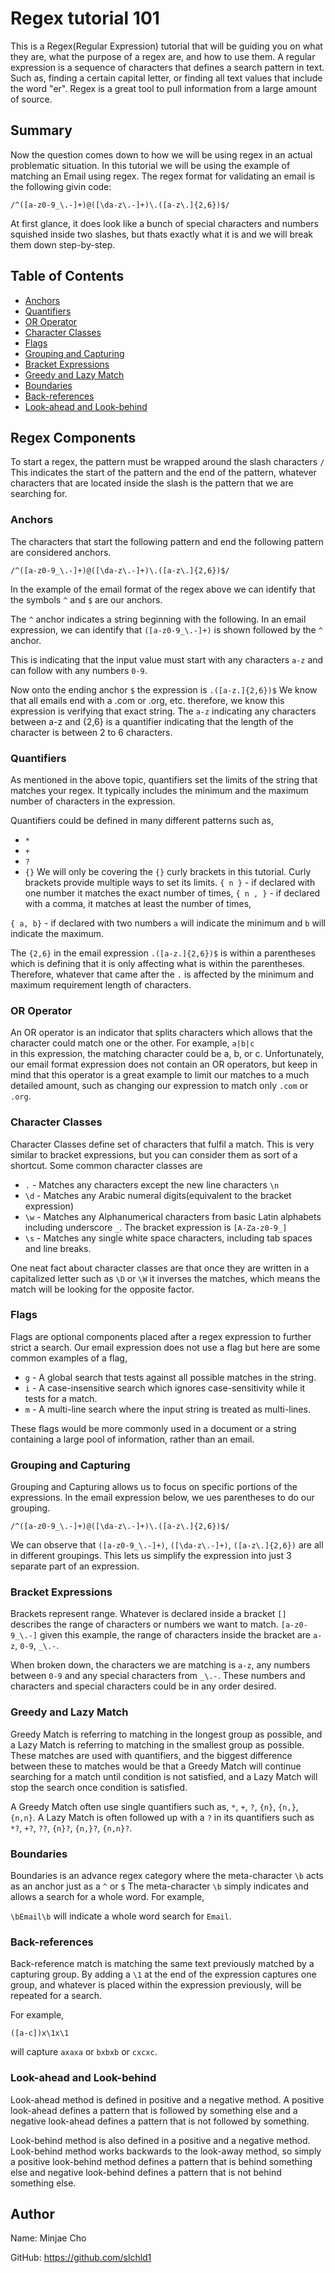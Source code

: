 # Regex tutorial 101

This is a Regex(Regular Expression) tutorial that will be guiding you on what they are, what the purpose of a regex are, and how to use them. A regular expression is a sequence of characters that defines a search pattern in text. Such as, finding a certain capital letter, or finding all text values that include the word "er". Regex is a great tool to pull information from a large amount of source.

## Summary

Now the question comes down to how we will be using regex in an actual problematic situation. In this tutorial we will be using the example of matching an Email using regex. The regex format for validating an email is the following givin code:

`/^([a-z0-9_\.-]+)@([\da-z\.-]+)\.([a-z\.]{2,6})$/`

At first glance, it does look like a bunch of special characters and numbers squished inside two slashes, but thats exactly what it is and we will break them down step-by-step.
## Table of Contents

- [Anchors](#anchors)
- [Quantifiers](#quantifiers)
- [OR Operator](#or-operator)
- [Character Classes](#character-classes)
- [Flags](#flags)
- [Grouping and Capturing](#grouping-and-capturing)
- [Bracket Expressions](#bracket-expressions)
- [Greedy and Lazy Match](#greedy-and-lazy-match)
- [Boundaries](#boundaries)
- [Back-references](#back-references)
- [Look-ahead and Look-behind](#look-ahead-and-look-behind)

## Regex Components

To start a regex, the pattern must be wrapped around the slash characters `/`
This indicates the start of the pattern and the end of the pattern, whatever characters that are located inside the slash is the pattern that we are searching for.

### Anchors

The characters that start the following pattern and end the following pattern are considered anchors.

`/^([a-z0-9_\.-]+)@([\da-z\.-]+)\.([a-z\.]{2,6})$/`

In the example of the email format of the regex above we can identify that the symbols `^` and `$` are our anchors.

The `^` anchor indicates a string beginning with the following. 
In an email expression, we can identify that `([a-z0-9_\.-]+)` is shown followed by the `^` anchor. 

This is indicating that the input value must start with any characters `a-z` and can follow with any numbers `0-9`.

Now onto the ending anchor `$` the expression is `.([a-z.]{2,6})$`
We know that all emails end with a .com or .org, etc. therefore, we know this expression is verifying that exact string. 
The `a-z` indicating any characters between a-z and {2,6} is a quantifier indicating that the length of the character is between 2 to 6 characters.

### Quantifiers

As mentioned in the above topic, quantifiers set the limits of the string that matches your regex. It typically includes the minimum and the maximum number of characters in the expression.

Quantifiers could be defined in many different patterns such as,
- `*`
- `+`
- `?`
- `{}`
We will only be covering the `{}` curly brackets in this tutorial.
Curly brackets provide multiple ways to set its limits.
`{ n }` - if declared with one number it matches the exact number of times,
`{ n , }` - if declared with a comma, it matches at least the number of times,

`{ a, b}` - if declared with two numbers `a` will indicate the minimum and `b` will indicate the maximum.

The `{2,6}` in the email expression `.([a-z.]{2,6})$` is within a parentheses which is defining that it is only affecting what is within the parentheses. Therefore, whatever that came after the `.` is affected by the minimum and maximum requirement length of characters.

### OR Operator

An OR operator is an indicator that splits characters which allows that the character could match one or the other. 
For example,
`a|b|c`  
in this expression, the matching character could be a, b, or c. Unfortunately, our email format expression does not contain an OR operators, but keep in mind that this operator is a great example to limit our matches to a much detailed amount, such as changing our expression to match only `.com` or `.org`. 

### Character Classes

Character Classes define set of characters that fulfil a match. This is very similar to bracket expressions, but you can consider them as sort of a shortcut. Some common character classes are 
- `.` - Matches any characters except the new line characters `\n`
- `\d` - Matches any Arabic numeral digits(equivalent to the bracket expression)
- `\w` - Matches any Alphanumerical characters from basic Latin alphabets including underscore `_`. The bracket expression is `[A-Za-z0-9_]`
- `\s` - Matches any single white space characters, including tab spaces and line breaks.

One neat fact about character classes are that once they are written in a capitalized letter such as `\D` or `\W` it inverses the matches, which means the match will be looking for the opposite factor.

### Flags

Flags are optional components placed after a regex expression to further strict a search. Our email expression does not use a flag but here are some common examples of a flag,
- `g` - A global search that tests against all possible matches in the string.
- `i` - A case-insensitive search which ignores case-sensitivity while it tests for a match.
- `m` - A multi-line search where the input string is treated as multi-lines.

These flags would be more commonly used in a document or a string containing a large pool of information, rather than an email.

### Grouping and Capturing

Grouping and Capturing allows us to focus on specific portions of the expressions. In the email expression below, we ues parentheses to do our grouping. 

`/^([a-z0-9_\.-]+)@([\da-z\.-]+)\.([a-z\.]{2,6})$/`

We can observe that `([a-z0-9_\.-]+)`, `([\da-z\.-]+)`, `([a-z\.]{2,6})` are all in different groupings.
This lets us simplify the expression into just 3 separate part of an expression.

### Bracket Expressions

Brackets represent range. Whatever is declared inside a bracket `[]` describes the range of characters or numbers we want to match.
`[a-z0-9_\.-]` given this example, the range of characters inside the bracket are `a-z`, `0-9`, `_\.-`.

When broken down, the characters we are matching is `a-z`, any numbers between `0-9` and any special characters from `_\.-`. These numbers and characters and special characters could be in any order desired.

### Greedy and Lazy Match

Greedy Match is referring to matching in the longest group as possible, and a Lazy Match is referring to matching in the smallest group as possible. 
These matches are used with quantifiers, and the biggest difference between these to matches would be that a Greedy Match will continue searching for a match until condition is not satisfied, and a Lazy Match will stop the search once condition is satisfied.

A Greedy Match often use single quantifiers such as, `*`, `+`, `?`, `{n}`, `{n,}`, `{n,n}`.
A Lazy Match is often followed up with a `?` in its quantifiers such as `*?`, `+?`, `??`, `{n}?`, `{n,}?`, `{n,n}?`.

### Boundaries

Boundaries is an advance regex category where the meta-character `\b` acts as an anchor just as a `^` or `$`
The meta-character `\b` simply indicates and allows a search for a whole word. For example,

`\bEmail\b` will indicate a whole word search for `Email`.

### Back-references

Back-reference match is matching the same text previously matched by a capturing group. 
By adding a `\1` at the end of the expression captures one group, and whatever is placed within the expression previously, will be repeated for a search.

For example, 

`([a-c])x\1x\1`

will capture `axaxa` or `bxbxb` or `cxcxc`.

### Look-ahead and Look-behind

Look-ahead method is defined in positive and a negative method. A positive look-ahead defines a pattern that is followed by something else and a negative look-ahead defines a pattern that is not followed by something.

Look-behind method is also defined in a positive and a negative method. Look-behind method works backwards to the look-away method, so simply a positive look-behind method defines a pattern that is behind something else and negative look-behind defines a pattern that is not behind something else.

## Author

Name: Minjae Cho

GitHub: <a href=https://github.com/slchld1 target=_blank>https://github.com/slchld1</a>
